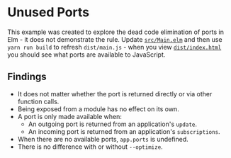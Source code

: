 # Unused Ports

This example was created to explore the dead code elimination of ports in Elm - it does not demonstrate the rule.  Update [`src/Main.elm`](./src/Main.elm) and then use `yarn run build` to refresh `dist/main.js` - when you view [`dist/index.html`](./dist/index.html) you should see what ports are available to JavaScript.


## Findings

  - It does not matter whether the port is returned directly or via other function calls.
  - Being exposed from a module has no effect on its own.
  - A port is only made available when:
      - An outgoing port is returned from an application's `update`.
      - An incoming port is returned from an application's `subscriptions`.
  - When there are no available ports, `app.ports` is undefined.
  - There is no difference with or without `--optimize`.
